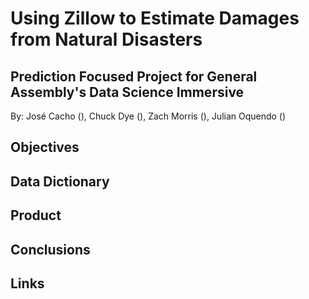 # Using Zillow to Estimate Damages from Natural Disasters
## Prediction Focused Project for General Assembly's Data Science Immersive
By:  José Cacho (),  Chuck Dye (), Zach Morris (), Julian Oquendo ()

## Objectives
## Data Dictionary
## Product
## Conclusions
## Links
